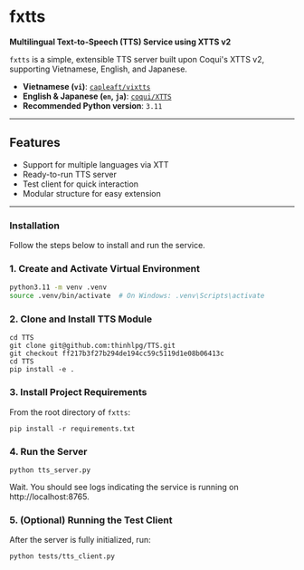 # fxtts

**Multilingual Text-to-Speech (TTS) Service using XTTS v2**

`fxtts` is a simple, extensible TTS server built upon Coqui's XTTS v2, supporting Vietnamese, English, and Japanese.

- **Vietnamese (`vi`)**: [`capleaft/vixtts`](https://huggingface.co/capleaf/viXTTS)
- **English & Japanese (`en`, `ja`)**: [`coqui/XTTS`](https://huggingface.co/coqui/XTTS-v2)
- **Recommended Python version**: `3.11`

---

## Features

- Support for multiple languages via XTT
- Ready-to-run TTS server
- Test client for quick interaction
- Modular structure for easy extension

---

### Installation

Follow the steps below to install and run the service.

### 1. Create and Activate Virtual Environment

```bash
python3.11 -m venv .venv
source .venv/bin/activate  # On Windows: .venv\Scripts\activate
```

### 2. Clone and Install TTS Module
```
cd TTS
git clone git@github.com:thinhlpg/TTS.git
git checkout ff217b3f27b294de194cc59c5119d1e08b06413c
cd TTS
pip install -e .
```

### 3. Install Project Requirements
From the root directory of `fxtts`:
```
pip install -r requirements.txt
```

### 4. Run the Server 
```
python tts_server.py
```
Wait. You should see logs indicating the service is running on http://localhost:8765.

### 5. (Optional) Running the Test Client
After the server is fully initialized, run:
```
python tests/tts_client.py
```
